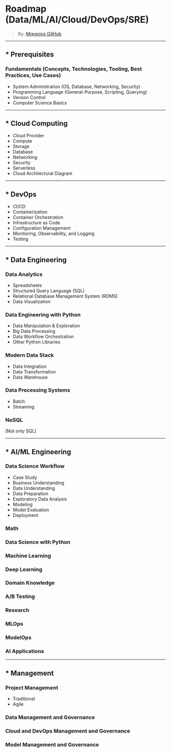 # Roadmap (Data/ML/AI/Cloud/DevOps/SRE)
> By: [Mregojos GitHub](https://github.com/Mregojos)

<!--
> About: This roadmap directs what concepts, technologies, tools to learn as a Data/ML/AI/Cloud/Devops Practitioner.
-->

___
## * Prerequisites
### Fundamentals (Concepts, Technologies, Tooling, Best Practices, Use Cases)
- System Administration (OS, Database, Networking, Security)
- Programming Language (General-Purpose, Scripting, Querying)
- Version Control
- Computer Science Basics

___

## * Cloud Computing 
- Cloud Provider
- Compute
- Storage
- Database
- Networking
- Security
- Serverless
- Cloud Architectural Diagram
___
## * DevOps
- CI/CD
- Containerization
- Container Orchestration
- Infrastructure as Code
- Configuration Management
- Monitoring, Observability, and Logging
- Testing
___
## * Data Engineering

### Data Analytics
- Spreadsheets
- Structured Query Language (SQL)
- Relational Database Management System (RDMS)
- Data Visualization

### Data Engineering with Python
- Data Manipulation & Exploration
- Big Data Processing
- Data Workflow Orchestration
- Other Python Libraries

### Modern Data Stack
- Data Integration
- Data Transformation
- Data Warehouse

### Data Processing Systems
- Batch
- Streaming

### NoSQL
[Not only SQL]
___
## * AI/ML Engineering

### Data Science Workflow
- Case Study
- Business Understanding
- Data Understanding
- Data Preparation
- Exploratory Data Analysis
- Modeling
- Model Evaluation
- Deployment

### Math

### Data Science with Python

### Machine Learning

### Deep Learning

### Domain Knowledge

### A/B Testing

### Research

### MLOps

### ModelOps

### AI Applications
___
## * Management

### Project Management
- Traditional
- Agile

### Data Management and Governance

### Cloud and DevOps Management and Governance

### Model Management and Governance



